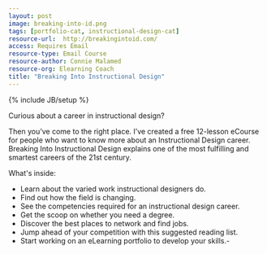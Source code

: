 ```yaml
---
layout: post
image: breaking-into-id.png
tags: [portfolio-cat, instructional-design-cat]
resource-url:  http://breakingintoid.com/
access: Requires Email
resource-type: Email Course
resource-author: Connie Malamed
resource-org: Elearning Coach
title: "Breaking Into Instructional Design"
---
```

{% include JB/setup %}

Curious about a career in instructional design?

Then you’ve come to the right place. I’ve created a free 12-lesson eCourse for people who want to know more about an Instructional Design career. Breaking Into Instructional Design explains one of the most fulfilling and smartest careers of the 21st century.

What's inside:

- Learn about the varied work instructional designers do.
- Find out how the field is changing.
- See the competencies required for an instructional design career.
- Get the scoop on whether you need a degree.
- Discover the best places to network and find jobs.
- Jump ahead of your competition with this suggested reading list.
- Start working on an eLearning portfolio to develop your skills.-

